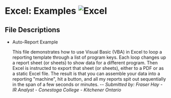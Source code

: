 Excel: Examples
![Excel](https://www.dropbox.com/s/b6v5vj2c3gw3pmx/Excel.png?raw=1)
=======

## File Descriptions
* Auto-Report Example

	This file demonstrates how to use Visual Basic (VBA) in Excel to loop a reporting template through a list of program keys. Each loop changes up a report sheet (or sheets) to show data for a different program. Then Excel is instructed to export that sheet (or sheets), either to a PDF or as a static Excel file. The result is that you can assemble your data into a reporting "machine", hit a button, and all my reports spit out sequentially in the span of a few seconds or minutes.
		-- *Submitted by: Fraser Hay - IR Analyst - Conestoga College - Kitchener Ontario*

